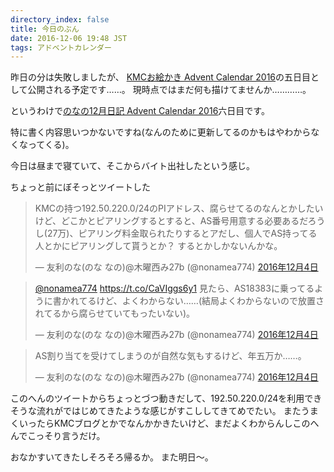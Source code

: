 ```yaml
---
directory_index: false
title: 今日のぶん
date: 2016-12-06 19:48 JST
tags: アドベントカレンダー
---
```


昨日の分は失敗しましたが、
[KMCお絵かき Advent Calendar 2016](http://www.adventar.org/calendars/1469)の五日目として公開される予定です……。
現時点ではまだ何も描けてませんか…………。

というわけで[のなの12月日記 Advent Calendar 2016](http://www.adventar.org/calendars/1437)六日目です。

特に書く内容思いつかないですね(なんのために更新してるのかもはやわからなくなってくる)。

今日は昼まで寝ていて、そこからバイト出社したという感じ。

ちょっと前にぼそっとツイートした

<blockquote class="twitter-tweet" data-lang="ja"><p lang="ja" dir="ltr">KMCの持つ192.50.220.0/24のPIアドレス、腐らせてるのなんとかしたいけど、どこかとピアリングするとすると、AS番号用意する必要あるだろうし(27万)、ピアリング料金取られたりするとアだし、個人でAS持ってる人とかにピアリングして貰うとか？ するとかしかないんかな。</p>&mdash; 友利のな(のな なの)@木曜西み27b (@nonamea774) <a href="https://twitter.com/nonamea774/status/805495033763770368">2016年12月4日</a></blockquote>
<script async src="//platform.twitter.com/widgets.js" charset="utf-8"></script>

<blockquote class="twitter-tweet" data-conversation="none" data-lang="ja"><p lang="ja" dir="ltr"><a href="https://twitter.com/nonamea774">@nonamea774</a> <a href="https://t.co/CaVIggs6y1">https://t.co/CaVIggs6y1</a> 見たら、AS18383に乗ってるように書かれてるけど、よくわからない……(結局よくわからないので放置されてるから腐らせていてもったいない)。</p>&mdash; 友利のな(のな なの)@木曜西み27b (@nonamea774) <a href="https://twitter.com/nonamea774/status/805495661940482048">2016年12月4日</a></blockquote>

<blockquote class="twitter-tweet" data-lang="ja"><p lang="ja" dir="ltr">AS割り当てを受けてしまうのが自然な気もするけど、年五万か……。</p>&mdash; 友利のな(のな なの)@木曜西み27b (@nonamea774) <a href="https://twitter.com/nonamea774/status/805500487504007168">2016年12月4日</a></blockquote>

このへんのツイートからちょっとづつ動きだして、192.50.220.0/24を利用できそうな流れがではじめてきたような感じがすこししてきてめでたい。
またうまくいったらKMCブログとかでなんかかきたいけど、まだよくわからんしこのへんでこっそり言うだけ。

おなかすいてきたしそろそろ帰るか。
また明日～。
